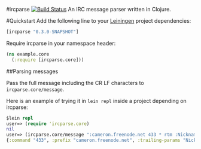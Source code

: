 #ircparse [![Build Status](https://travis-ci.org/talklibre/ircparse.png?branch=master)](https://travis-ci.org/talklibre/ircparse)
An IRC message parser written in Clojure.

#Quickstart
Add the following line to your [Leiningen](https://github.com/technomancy/leiningen) project dependencies:

````clojure
[ircparse "0.3.0-SNAPSHOT"]
````

Require ircparse in your namespace header:

````clojure
(ns example.core
  (:require [ircparse.core]))
````

##Parsing messages

Pass the full message including the CR LF characters to `ircparse.core/message`.

Here is an example of trying it in `lein repl` inside a project depending on ircparse:
````clojure
$lein repl
user=> (require 'ircparse.core)
nil
user=> (ircparse.core/message ":cameron.freenode.net 433 * rtm :Nickname is already in use\r\n")
{:command "433", :prefix "cameron.freenode.net", :trailing-params "Nickname is already in use", :parse-tree [:message [:prefix [:servername [:hostname "cameron.freenode.net"]]] [:command "433"] [:params [:middle "*"] [:middle "rtm"] [:trailing "Nickname is already in use"]]]}
````
